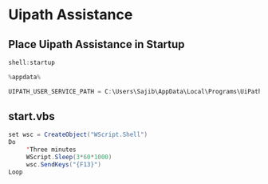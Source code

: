 # Uipath Assistance


## Place Uipath Assistance in Startup

```scala
shell:startup
```

```scala
%appdata%
```

```scala
UIPATH_USER_SERVICE_PATH = C:\Users\Sajib\AppData\Local\Programs\UiPath\Studio\UiPath.Service.UserHost.exe
```

## start.vbs 
```scala
set wsc = CreateObject("WScript.Shell")
Do
     'Three minutes
     WScript.Sleep(3*60*1000)
     wsc.SendKeys("{F13}")
Loop
```
